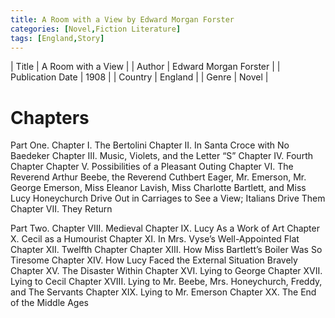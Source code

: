 ```yaml
---
title: A Room with a View by Edward Morgan Forster
categories: [Novel,Fiction Literature]
tags: [England,Story]
---     
```

| Title | A Room with a View  |
| Author |  Edward Morgan Forster |
| Publication Date | 1908   |
| Country | England |
| Genre | Novel  |
        

# Chapters

Part One.
Chapter I. The Bertolini
Chapter II. In Santa Croce with No Baedeker
Chapter III. Music, Violets, and the Letter “S”
Chapter IV. Fourth Chapter
Chapter V. Possibilities of a Pleasant Outing
Chapter VI. The Reverend Arthur Beebe, the Reverend Cuthbert Eager, Mr. Emerson, Mr. George Emerson, Miss Eleanor Lavish, Miss Charlotte Bartlett, and Miss Lucy Honeychurch Drive Out in Carriages to See a View; Italians Drive Them
Chapter VII. They Return

Part Two.
Chapter VIII. Medieval
Chapter IX. Lucy As a Work of Art
Chapter X. Cecil as a Humourist
Chapter XI. In Mrs. Vyse’s Well-Appointed Flat
Chapter XII. Twelfth Chapter
Chapter XIII. How Miss Bartlett’s Boiler Was So Tiresome
Chapter XIV. How Lucy Faced the External Situation Bravely
Chapter XV. The Disaster Within
Chapter XVI. Lying to George
Chapter XVII. Lying to Cecil
Chapter XVIII. Lying to Mr. Beebe, Mrs. Honeychurch, Freddy, and The Servants
Chapter XIX. Lying to Mr. Emerson
Chapter XX. The End of the Middle Ages